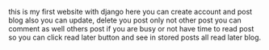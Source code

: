 this is my first website with django 
here you can create account and post blog 
also you can update, delete you post only not other post 
you can comment as well others post 
if you are busy or not have time to read post so you can click read later button and see in stored posts all read later blog.
